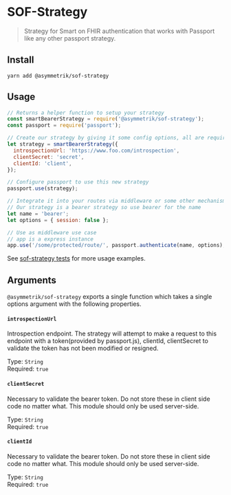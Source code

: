# SOF-Strategy

> Strategy for Smart on FHIR authentication that works with Passport like any other passport strategy.

## Install

```shell
yarn add @asymmetrik/sof-strategy
```

## Usage

```javascript
// Returns a helper function to setup your strategy
const smartBearerStrategy = require('@asymmetrik/sof-strategy');
const passport = require('passport');

// Create our strategy by giving it some config options, all are required
let strategy = smartBearerStrategy({
  introspectionUrl: 'https://www.foo.com/introspection',
  clientSecret: 'secret',
  clientId: 'client',
});

// Configure passport to use this new strategy
passport.use(strategy);

// Integrate it into your routes via middleware or some other mechanism
// Our strategy is a bearer strategy so use bearer for the name
let name = 'bearer';
let options = { session: false };

// Use as middleware use case
// app is a express instance
app.use('/some/protected/route/', passport.authenticate(name, options), someRouteController);
```

See [sof-strategy tests](https://github.com/Asymmetrik/phx-tools/blob/master/packages/sof-strategy/index.test.js) for more usage examples.

## Arguments

`@asymmetrik/sof-strategy` exports a single function which takes a single options argument with the following properties.

#### `introspectionUrl`

Introspection endpoint. The strategy will attempt to make a request to this endpoint with a token(provided by passport.js), clientId, clientSecret to validate the token has not been modified or resigned.

Type: `String`  
 Required: `true`

#### `clientSecret`

Necessary to validate the bearer token. Do not store these in client side code no matter what. This module should only be used server-side.

Type: `String`  
 Required: `true`

#### `clientId`

Necessary to validate the bearer token. Do not store these in client side code no matter what. This module should only be used server-side.

Type: `String`  
 Required: `true`

